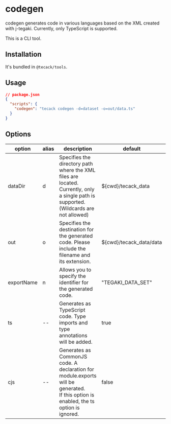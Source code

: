 # codegen

codegen generates code in various languages based on the XML created with j-tegaki.
Currently, only TypeScript is supported.

This is a CLI tool.

## Installation

It's bundled in `@tecack/tools`.

## Usage

```json
// package.json
{
  "scripts": {
    "codegen": "tecack codegen -d=dataset -o=out/data.ts"
  }
}
```

## Options

| option     | alias | description                                                                                                                                 | default                 | example              |
| ---------- | ----- | ------------------------------------------------------------------------------------------------------------------------------------------- | ----------------------- | -------------------- |
| dataDir    | d     | Specifies the directory path where the XML files are located. <br/> Currently, only a single path is supported. (Wildcards are not allowed) | ${cwd}/tecack_data      | --dataDir=my-dataset |
| out        | o     | Specifies the destination for the generated code. Please include the filename and its extension.                                            | ${cwd}/tecack_data/data | --out=out/data.ts    |
| exportName | n     | Allows you to specify the identifier for the generated code.                                                                                | "TEGAKI_DATA_SET"       | --exportName=MY_DATA |
| ts         | --    | Generates as TypeScript code. Type imports and type annotations will be added.                                                              | true                    | --ts                 |
| cjs        | --    | Generates as CommonJS code. A declaration for module.exports will be generated. <br/> If this option is enabled, the ts option is ignored.  | false                   | --cjs                |
